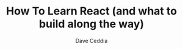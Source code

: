 ---
sections:
  - reactjs
link: 'https://daveceddia.com/how-to-learn-react/'
title: 'How To Learn React (and what to build along the way)'
author: 'Dave Ceddia'
publishedAt: 2016-11-15T00:00:00.000Z
type:
  - article
topics:
  - get_started
suggestedBy:
  - andreamangano
createdAt: 2018-03-12T21:45:41.418Z
reference: aHR0cHM6Ly9kYXZlY2VkZGlhLmNvbS9ob3ctdG8tbGVhcm4tcmVhY3Qv
slug: how-to-learn-react-and-what-to-build-along-the-way-by-dave-ceddia
---